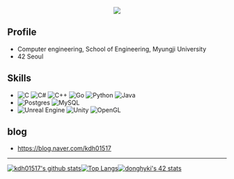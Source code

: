 <p align="center">
  <img src="https://capsule-render.vercel.app/api?type=waving&color=3DDC84&height=300&section=header&text=DongHyun Kim&fontSize=70" />
</p>

## Profile
- Computer engineering, School of Engineering, Myungji University    
- 42 Seoul    
## Skills
- ![C](https://img.shields.io/badge/c-%2300599C.svg?style=for-the-badge&logo=c&logoColor=white) ![C#](https://img.shields.io/badge/c%23-%23239120.svg?style=for-the-badge&logo=c-sharp&logoColor=white) ![C++](https://img.shields.io/badge/c++-%2300599C.svg?style=for-the-badge&logo=c%2B%2B&logoColor=white) ![Go](https://img.shields.io/badge/go-%2300ADD8.svg?style=for-the-badge&logo=go&logoColor=white) ![Python](https://img.shields.io/badge/python-3670A0?style=for-the-badge&logo=python&logoColor=ffdd54) ![Java](https://img.shields.io/badge/java-%23ED8B00.svg?style=for-the-badge&logo=java&logoColor=white)
- ![Postgres](https://img.shields.io/badge/postgres-%23316192.svg?style=for-the-badge&logo=postgresql&logoColor=white) ![MySQL](https://img.shields.io/badge/mysql-%2300f.svg?style=for-the-badge&logo=mysql&logoColor=white)
- ![Unreal Engine](https://img.shields.io/badge/unrealengine-%23313131.svg?style=for-the-badge&logo=unrealengine&logoColor=white) ![Unity](https://img.shields.io/badge/unity-%23000000.svg?style=for-the-badge&logo=unity&logoColor=white) ![OpenGL](https://img.shields.io/badge/OpenGL-%23FFFFFF.svg?style=for-the-badge&logo=opengl) 
## blog
- https://blog.naver.com/kdh01517
---

[![kdh01517's github stats](https://github-readme-stats.vercel.app/api?username=kdh01517&layout=compact&show_icons=true&theme=dark)](https://github.com/anuraghazra/github-readme-stats)[![Top Langs](https://github-readme-stats.vercel.app/api/top-langs/?username=kdh01517&layout=compact&exclude_repo=study&langs_count=10&theme=dark)](https://github.com/anuraghazra/github-readme-stats)[![donghyki's 42 stats](https://badge42.herokuapp.com/api/stats/donghyki?privacyEmail=true&layout=compact)](https://github.com/JaeSeoKim/badge42) 
